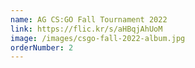 ```yaml
---
name: AG CS:GO Fall Tournament 2022
link: https://flic.kr/s/aHBqjAhUoM
image: /images/csgo-fall-2022-album.jpg
orderNumber: 2
---
```

